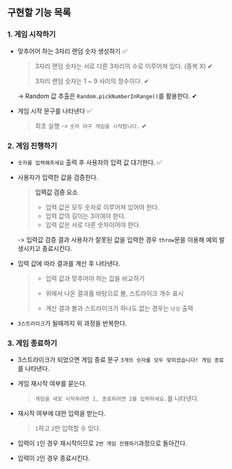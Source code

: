 ## 구현할 기능 목록

### 1. 게임 시작하기

- 맞추어어 하는 3자리 랜덤 숫자 생성하기 ✅

  > 3자리 랜덤 숫자는 서로 다른 3자리의 수로 이루어져 있다. (중복 X) ✔︎
  >
  > 3자리 랜덤 숫자는 1 ~ 9 사이의 정수이다. ✔︎

  -> Random 값 추출은 `Random.pickNumberInRange()`를 활용한다. ✔︎

- 게임 시작 문구를 나타낸다 ✅

  > 최초 실행 -> `숫자 야구 게임을 시작합니다.` ✔︎

### 2. 게임 진행하기

- `숫자를 입력해주세요` 출력 후 사용자의 입력 값 대기한다. ✅

- 사용자가 입력한 값을 검증한다.

  > **입력값 검증 요소**
  >
  > - 입력 값은 모두 숫자로 이루어져 있어야 한다.
  > - 입력 값의 길이는 3이여야 한다.
  > - 입력 값은 서로 다른 숫자이어야 한다.

  -> 입력값 검증 결과 사용자가 잘못된 값을 입력한 경우 `throw`문을 이용해 예외 발생시키고 종료시킨다.

- 입력 값에 따라 결과를 계산 후 나타낸다.

  > - 입력 값과 맞추어야 하는 값을 비교하기
  >
  > - 위에서 나온 결과를 바탕으로 볼, 스트라이크 개수 표시
  >
  > - 계산 결과 볼과 스트라이크가 하나도 없는 경우는 `낫싱` 출력

- `3스트라이크`가 될때까지 위 과정을 반복한다.

### 3. 게임 종료하기

- 3스트라이크가 되었으면 게임 종료 문구 `3개의 숫자를 모두 맞히셨습니다! 게임 종료`를 나타낸다.

- 게임 재시작 여부를 묻는다.

  > `게임을 새로 시작하려면 1, 종료하려면 2를 입력하세요.`를 나타낸다.

- 재시작 여부에 대한 입력을 받는다.

  > `1`하고 `2`만 입력할 수 있다.

- 입력이 `1`인 경우 재시작이므로 `2번 게임 진행하기`과정으로 돌아간다.

- 입력이 `2`인 경우 종료시킨다.
